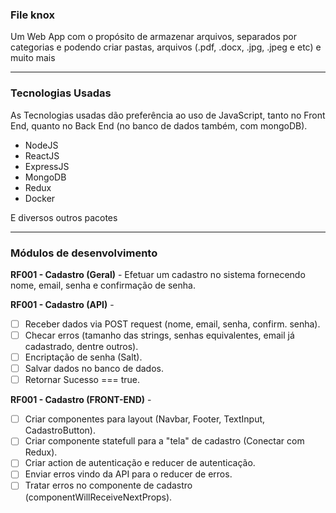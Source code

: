 ### File knox

Um Web App com o propósito de armazenar arquivos, separados por categorias e podendo criar pastas, arquivos (.pdf, .docx, .jpg, .jpeg e etc) e muito mais

---

### Tecnologias Usadas

As Tecnologias usadas dão preferência ao uso de JavaScript, tanto no Front End, quanto no Back End (no banco de dados também, com mongoDB).

- NodeJS
- ReactJS
- ExpressJS
- MongoDB
- Redux
- Docker

E diversos outros pacotes

---

### Módulos de desenvolvimento

**RF001 - Cadastro (Geral)** - Efetuar um cadastro no sistema fornecendo nome, email, senha e confirmação de senha.

**RF001 - Cadastro (API)** -

- [ ] Receber dados via POST request (nome, email, senha, confirm. senha).
- [ ] Checar erros (tamanho das strings, senhas equivalentes, email já cadastrado, dentre outros).
- [ ] Encriptação de senha (Salt).
- [ ] Salvar dados no banco de dados.
- [ ] Retornar Sucesso === true.

**RF001 - Cadastro (FRONT-END)** -

- [ ] Criar componentes para layout (Navbar, Footer, TextInput, CadastroButton).
- [ ] Criar componente statefull para a "tela" de cadastro (Conectar com Redux).
- [ ] Criar action de autenticação e reducer de autenticação.
- [ ] Enviar erros vindo da API para o reducer de erros.
- [ ] Tratar erros no componente de cadastro (componentWillReceiveNextProps).
